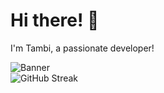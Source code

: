 # Hi there! 👋  
I'm Tambi, a passionate developer!  

  ![Banner](https://img.itch.zone/aW1nLzc1ODk0ODMuZ2lm/original/3NwpQG.gif)  
![GitHub Streak](https://streak-stats.demolab.com?user=Tambi19&theme=radical)
